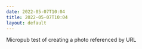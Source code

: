 ```yaml
---
date: 2022-05-07T10:04
title: 2022-05-07T10:04
layout: default
---
```


Micropub test of creating a photo referenced by URL